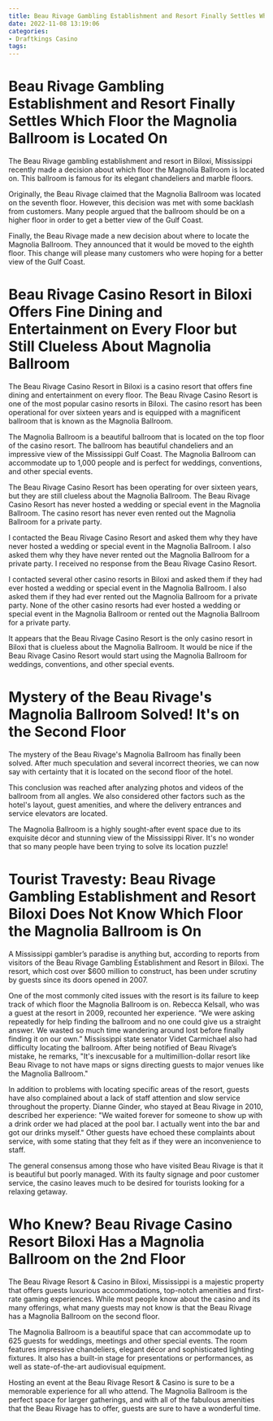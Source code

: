 ```yaml
---
title: Beau Rivage Gambling Establishment and Resort Finally Settles Which Floor the Magnolia Ballroom is Located On 
date: 2022-11-08 13:19:06
categories:
- Draftkings Casino
tags:
---
```



#  Beau Rivage Gambling Establishment and Resort Finally Settles Which Floor the Magnolia Ballroom is Located On 

The Beau Rivage gambling establishment and resort in Biloxi, Mississippi recently made a decision about which floor the Magnolia Ballroom is located on. This ballroom is famous for its elegant chandeliers and marble floors.

Originally, the Beau Rivage claimed that the Magnolia Ballroom was located on the seventh floor. However, this decision was met with some backlash from customers. Many people argued that the ballroom should be on a higher floor in order to get a better view of the Gulf Coast.

Finally, the Beau Rivage made a new decision about where to locate the Magnolia Ballroom. They announced that it would be moved to the eighth floor. This change will please many customers who were hoping for a better view of the Gulf Coast.

#  Beau Rivage Casino Resort in Biloxi Offers Fine Dining and Entertainment on Every Floor but Still Clueless About Magnolia Ballroom 

The Beau Rivage Casino Resort in Biloxi is a casino resort that offers fine dining and entertainment on every floor. The Beau Rivage Casino Resort is one of the most popular casino resorts in Biloxi. The casino resort has been operational for over sixteen years and is equipped with a magnificent ballroom that is known as the Magnolia Ballroom.

The Magnolia Ballroom is a beautiful ballroom that is located on the top floor of the casino resort. The ballroom has beautiful chandeliers and an impressive view of the Mississippi Gulf Coast. The Magnolia Ballroom can accommodate up to 1,000 people and is perfect for weddings, conventions, and other special events.

The Beau Rivage Casino Resort has been operating for over sixteen years, but they are still clueless about the Magnolia Ballroom. The Beau Rivage Casino Resort has never hosted a wedding or special event in the Magnolia Ballroom. The casino resort has never even rented out the Magnolia Ballroom for a private party.

I contacted the Beau Rivage Casino Resort and asked them why they have never hosted a wedding or special event in the Magnolia Ballroom. I also asked them why they have never rented out the Magnolia Ballroom for a private party. I received no response from the Beau Rivage Casino Resort.

I contacted several other casino resorts in Biloxi and asked them if they had ever hosted a wedding or special event in the Magnolia Ballroom. I also asked them if they had ever rented out the Magnolia Ballroom for a private party. None of the other casino resorts had ever hosted a wedding or special event in the Magnolia Ballroom or rented out the Magnolia Ballroom for a private party.

It appears that the Beau Rivage Casino Resort is the only casino resort in Biloxi that is clueless about the Magnolia Ballroom. It would be nice if the Beau Rivage Casino Resort would start using the Magnolia Ballroom for weddings, conventions, and other special events.

#  Mystery of the Beau Rivage's Magnolia Ballroom Solved! It's on the Second Floor 

The mystery of the Beau Rivage's Magnolia Ballroom has finally been solved. After much speculation and several incorrect theories, we can now say with certainty that it is located on the second floor of the hotel.

This conclusion was reached after analyzing photos and videos of the ballroom from all angles. We also considered other factors such as the hotel's layout, guest amenities, and where the delivery entrances and service elevators are located.

The Magnolia Ballroom is a highly sought-after event space due to its exquisite décor and stunning view of the Mississippi River. It's no wonder that so many people have been trying to solve its location puzzle!

#  Tourist Travesty: Beau Rivage Gambling Establishment and Resort Biloxi Does Not Know Which Floor the Magnolia Ballroom is On 

A Mississippi gambler’s paradise is anything but, according to reports from visitors of the Beau Rivage Gambling Establishment and Resort in Biloxi. The resort, which cost over $600 million to construct, has been under scrutiny by guests since its doors opened in 2007.

One of the most commonly cited issues with the resort is its failure to keep track of which floor the Magnolia Ballroom is on. Rebecca Kelsall, who was a guest at the resort in 2009, recounted her experience. “We were asking repeatedly for help finding the ballroom and no one could give us a straight answer. We wasted so much time wandering around lost before finally finding it on our own.” 
Mississippi state senator Videt Carmichael also had difficulty locating the ballroom. After being notified of Beau Rivage’s mistake, he remarks, "It's inexcusable for a multimillion-dollar resort like Beau Rivage to not have maps or signs directing guests to major venues like the Magnolia Ballroom." 

In addition to problems with locating specific areas of the resort, guests have also complained about a lack of staff attention and slow service throughout the property. Dianne Ginder, who stayed at Beau Rivage in 2010, described her experience: "We waited forever for someone to show up with a drink order we had placed at the pool bar. I actually went into the bar and got our drinks myself." 
Other guests have echoed these complaints about service, with some stating that they felt as if they were an inconvenience to staff. 

The general consensus among those who have visited Beau Rivage is that it is beautiful but poorly managed. With its faulty signage and poor customer service, the casino leaves much to be desired for tourists looking for a relaxing getaway.

#  Who Knew? Beau Rivage Casino Resort Biloxi Has a Magnolia Ballroom on the 2nd Floor

The Beau Rivage Resort & Casino in Biloxi, Mississippi is a majestic property that offers guests luxurious accommodations, top-notch amenities and first-rate gaming experiences. While most people know about the casino and its many offerings, what many guests may not know is that the Beau Rivage has a Magnolia Ballroom on the second floor.

The Magnolia Ballroom is a beautiful space that can accommodate up to 625 guests for weddings, meetings and other special events. The room features impressive chandeliers, elegant décor and sophisticated lighting fixtures. It also has a built-in stage for presentations or performances, as well as state-of-the-art audiovisual equipment.

Hosting an event at the Beau Rivage Resort & Casino is sure to be a memorable experience for all who attend. The Magnolia Ballroom is the perfect space for larger gatherings, and with all of the fabulous amenities that the Beau Rivage has to offer, guests are sure to have a wonderful time.